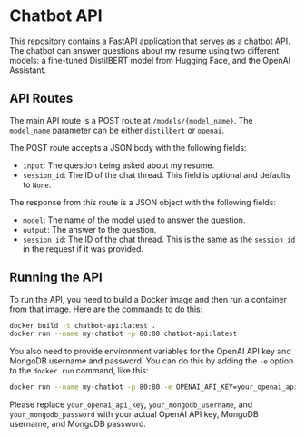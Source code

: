 # Chatbot API

This repository contains a FastAPI application that serves as a chatbot API. The chatbot can answer questions about my resume using two different models: a fine-tuned DistilBERT model from Hugging Face, and the OpenAI Assistant.

## API Routes

The main API route is a POST route at `/models/{model_name}`. The `model_name` parameter can be either `distilbert` or `openai`.

The POST route accepts a JSON body with the following fields:

- `input`: The question being asked about my resume.
- `session_id`: The ID of the chat thread. This field is optional and defaults to `None`.

The response from this route is a JSON object with the following fields:

- `model`: The name of the model used to answer the question.
- `output`: The answer to the question.
- `session_id`: The ID of the chat thread. This is the same as the `session_id` in the request if it was provided.

## Running the API

To run the API, you need to build a Docker image and then run a container from that image. Here are the commands to do this:

```bash
docker build -t chatbot-api:latest .
docker run --name my-chatbot -p 80:80 chatbot-api:latest
```

You also need to provide environment variables for the OpenAI API key and MongoDB username and password. You can do this by adding the `-e` option to the `docker run` command, like this:

```bash
docker run --name my-chatbot -p 80:80 -e OPENAI_API_KEY=your_openai_api_key -e MONGODB_USERNAME=your_mongodb_username -e MONGODB_PASSWORD=your_mongodb_password chatbot-api:latest
```

Please replace `your_openai_api_key`, `your_mongodb_username`, and `your_mongodb_password` with your actual OpenAI API key, MongoDB username, and MongoDB password.
